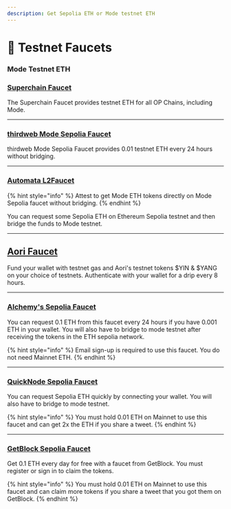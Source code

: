 ```yaml
---
description: Get Sepolia ETH or Mode testnet ETH
---
```


# 🚰 Testnet Faucets

### Mode Testnet ETH

### [Superchain Faucet](https://app.optimism.io/faucet)

The Superchain Faucet provides testnet ETH for all OP Chains, including Mode.

***

### [thirdweb Mode Sepolia Faucet](https://thirdweb.com/mode-testnet?utm_source=modedocs&utm_medium=docs)

thirdweb Mode Sepolia Faucet provides 0.01 testnet ETH every 24 hours without bridging.

***
### [Automata L2Faucet](https://www.l2faucet.com/mode)

{% hint style="info" %}
Attest to get Mode ETH tokens directly on Mode Sepolia faucet without bridging.
{% endhint %}

You can request some Sepolia ETH on Ethereum Sepolia testnet and then bridge the funds to Mode testnet.

***

## [Aori Faucet](https://app.aori.io/faucet)

Fund your wallet with testnet gas and Aori's testnet tokens $YIN & $YANG on your choice of testnets. Authenticate with your wallet for a drip every 8 hours.

***

### [Alchemy's Sepolia Faucet](https://sepoliafaucet.com/) <a href="#blockscout" id="blockscout"></a>

You can request 0.1 ETH from this faucet every 24 hours if you have 0.001 ETH in your wallet. You will also have to bridge to mode testnet after receiving the tokens in the ETH sepolia network.

{% hint style="info" %}
Email sign-up is required to use this faucet. You do not need Mainnet ETH.
{% endhint %}

***

### [QuickNode Sepolia Faucet](https://faucet.quicknode.com/ethereum/sepolia)

You can request Sepolia ETH quickly by connecting your wallet. You will also have to bridge to mode testnet.

{% hint style="info" %}
You must hold 0.01 ETH on Mainnet to use this faucet and can get 2x the ETH if you share a tweet.
{% endhint %}

***

### [GetBlock Sepolia Faucet](https://getblock.io/faucet/eth-sepolia/)

Get 0.1 ETH every day for free with a faucet from GetBlock. You must register or sign in to claim the tokens. 

{% hint style="info" %}
You must hold 0.01 ETH on Mainnet to use this faucet and can claim more tokens if you share a tweet that you got them on GetBlock.
{% endhint %}
